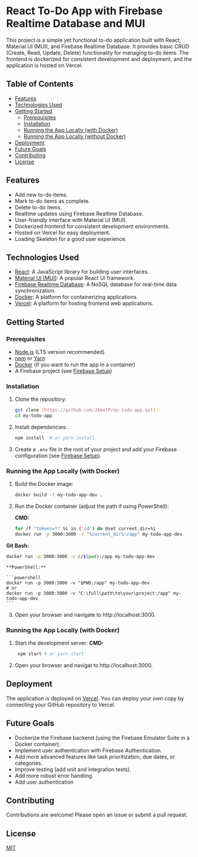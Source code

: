 # React To-Do App with Firebase Realtime Database and MUI

This project is a simple yet functional to-do application built with React, Material UI (MUI), and Firebase Realtime Database. It provides basic CRUD (Create, Read, Update, Delete) functionality for managing to-do items. The frontend is dockerized for consistent development and deployment, and the application is hosted on Vercel.

## Table of Contents

-   [Features](#features)
-   [Technologies Used](#technologies-used)
-   [Getting Started](#getting-started)
    -   [Prerequisites](#prerequisites)
    -   [Installation](#installation)
    -   [Running the App Locally (with Docker)](#running-the-app-locally-with-docker)
    -   [Running the App Locally (without Docker)](#running-the-app-locally-without-docker)
-   [Deployment](#deployment)
-   [Future Goals](#future-goals)
-   [Contributing](#contributing)
-   [License](#license)

## Features

-   Add new to-do items.
-   Mark to-do items as complete.
-   Delete to-do items.
-   Realtime updates using Firebase Realtime Database.
-   User-friendly interface with Material UI (MUI).
-   Dockerized frontend for consistent development environments.
-   Hosted on Vercel for easy deployment.
- Loading Skeleton for a good user experience.

## Technologies Used

-   [React](https://reactjs.org/): A JavaScript library for building user interfaces.
-   [Material UI (MUI)](https://mui.com/): A popular React UI framework.
-   [Firebase Realtime Database](https://firebase.google.com/docs/database): A NoSQL database for real-time data synchronization.
-   [Docker](https://www.docker.com/): A platform for containerizing applications.
-   [Vercel](https://vercel.com/): A platform for hosting frontend web applications.

## Getting Started

### Prerequisites

-   [Node.js](https://nodejs.org/) (LTS version recommended)
-   [npm](https://www.npmjs.com/) or [Yarn](https://yarnpkg.com/)
-   [Docker](https://www.docker.com/) (if you want to run the app in a container)
-   A Firebase project (see [Firebase Setup](#firebase-setup))

### Installation

1.  Clone the repository:

    ```bash
    git clone [https://github.com/JAbelP/my-todo-app.git]
    cd my-todo-app
    ```

2.  Install dependencies:

    ```bash
    npm install  # or yarn install
    ```

3.  Create a `.env` file in the root of your project and add your Firebase configuration (see [Firebase Setup](#firebase-setup)).

### Running the App Locally (with Docker)

1.  Build the Docker image:

    ```bash
    docker build -t my-todo-app-dev .
    ```

2.  Run the Docker container (adjust the path if using PowerShell):

    **CMD:**

    ```bash
    for /f "tokens=*" %i in ('cd') do @set current_dir=%i
    docker run -p 3000:3000 -v "%current_dir%:/app" my-todo-app-dev
    ```

   **Git Bash:**

   ```bash
   docker run -p 3000:3000 -v //$(pwd):/app my-todo-app-dev
```
    **PowerShell:**

    ```powershell
    docker run -p 3000:3000 -v "$PWD:/app" my-todo-app-dev
    # or
    docker run -p 3000:3000 -v "C:\full\path\to\your\project:/app" my-todo-app-dev
    ```
3. Open your browser and navigate to http://localhost:3000.

### Running the App Locally (with Docker)
1. Start the development server:
     **CMD:**

    ```bash
     npm start # or yarn start
    ```
2. Open your browser and navigat to http://localhost:3000.



## Deployment

The application is deployed on [Vercel](https://vercel.com/). You can deploy your own copy by connecting your GitHub repository to Vercel.

## Future Goals

-   Dockerize the Firebase backend (using the Firebase Emulator Suite in a Docker container).
-   Implement user authentication with Firebase Authentication.
-   Add more advanced features like task prioritization, due dates, or categories.
-   Improve testing (add unit and integration tests).
-   Add more robust error handling.
-   Add user authentication

## Contributing

Contributions are welcome! Please open an issue or submit a pull request.

## License

[MIT](LICENSE)
